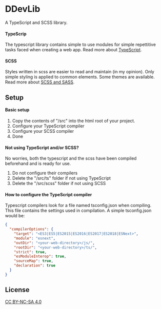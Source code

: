 # DDevLib
A TypeScript and SCSS library.

#### TypeScrip
The typescript library contains simple to use modules for simple repettitive tasks faced when creating a web app.
Read more about [TypeScript](https://www.typescriptlang.org/).

#### SCSS
Styles written in scss are easier to read and maintain (in my opinion).
Only simple styling is applied to common elements. Some themes are available.
Read more about [SCSS and SASS](https://sass-lang.com/).

## Setup

#### Basic setup
1. Copy the contents of "/src" into the html root of your project.
2. Configure your TypeScript compiler
3. Configure your SCSS compiler
4. Done

#### Not using TypeScript and/or SCSS?
No worries, both the typescript and the scss have been compiled beforehand and is ready for use.
1. Do not configure their compilers
2. Delete the "/src/ts" folder if not using TypeScript
3. Delete the "/src/scss" folder if not using SCSS

#### How to configure the TypeScript compiler
Typescript compilers look for a file named tsconfig.json when compiling.
This file contains the settings used in compilation.
A simple tsconfig.json would be:
```json
{
  "compilerOptions": {
    "target": "<ES3|ES5|ES2015|ES2016|ES2017|ES2018|ESNext>",
    "module": "esnext",
    "outDir": "<your-web-directory>/js/",
    "rootDir": "<your-web-directory>/ts/",
    "strict": true,
    "esModuleInterop": true,
    "sourceMap": true,
    "declaration": true
  }
}
```

## License
[CC BY-NC-SA 4.0](https://creativecommons.org/licenses/by-nc-sa/4.0/)